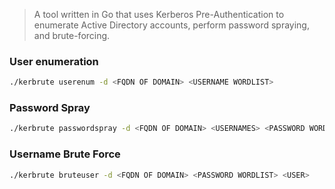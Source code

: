 >A tool written in Go that uses Kerberos Pre-Authentication to enumerate Active Directory accounts, perform password spraying, and brute-forcing.
### User enumeration

``` zsh
./kerbrute userenum -d <FQDN OF DOMAIN> <USERNAME WORDLIST>
```


### Password Spray

``` zsh
./kerbrute passwordspray -d <FQDN OF DOMAIN> <USERNAMES> <PASSWORD WORDLIST>
```

### Username Brute Force

``` zsh
./kerbrute bruteuser -d <FQDN OF DOMAIN> <PASSWORD WORDLIST> <USER>
```

